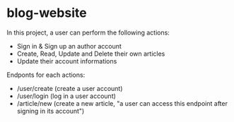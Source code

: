 # blog-website

In this project, a user can perform the following actions:

- Sign in & Sign up an author account
- Create, Read, Update and Delete their own articles
- Update their account informations

Endponts for each actions:

- /user/create (create a user account)
- /user/login (log in a user account)
- /article/new (create a new article, "a user can access this endpoint after signing in its account") 
